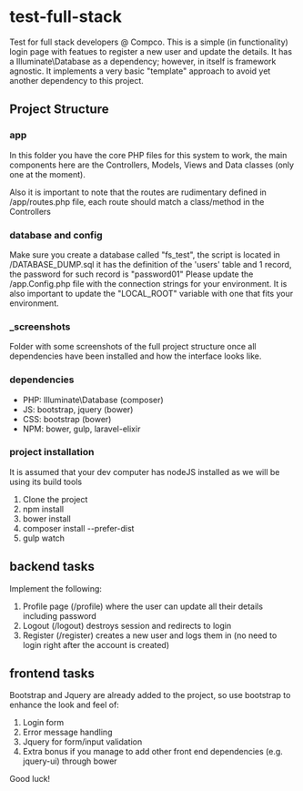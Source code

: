 # test-full-stack
Test for full stack developers @ Compco.
This is a simple (in functionality) login page with featues to register a new user and update the details. It has a Illuminate\Database as a dependency; however, in itself is framework agnostic. It implements a very basic "template" approach to avoid yet another dependency to this project.

## Project Structure

### app
In this folder you have the core PHP files for this system to work, the main components here are the Controllers, Models, Views and Data classes (only one at the moment).

Also it is important to note that the routes are rudimentary defined in /app/routes.php file, each route should match a class/method in the Controllers

### database and config
Make sure you create a database called "fs_test", the script is located in /DATABASE_DUMP.sql it has the definition of the 'users' table and 1 record, the password for such record is "password01"
Please update the /app.Config.php file with the connection strings for your environment. It is also important to update the "LOCAL_ROOT" variable with one that fits your environment.

### _screenshots
Folder with some screenshots of the full project structure once all dependencies have been installed and how the interface looks like.

### dependencies
- PHP: Illuminate\Database (composer)
- JS: bootstrap, jquery (bower)
- CSS: bootstrap (bower)
- NPM: bower, gulp, laravel-elixir

### project installation

It is assumed that your dev computer has nodeJS installed as we will be using its build tools

1. Clone the project
2. npm install
3. bower install
4. composer install --prefer-dist
5. gulp watch

## backend tasks

Implement the following:

1. Profile page (/profile) where the user can update all their details including password
2. Logout (/logout) destroys session and redirects to login
3. Register (/register) creates a new user and logs them in (no need to login right after the account is created)

## frontend tasks

Bootstrap and Jquery are already added to the project, so use bootstrap to enhance the look and feel of:

1. Login form
2. Error message handling
3. Jquery for form/input validation
4. Extra bonus if you manage to add other front end dependencies (e.g. jquery-ui) through bower

Good luck!